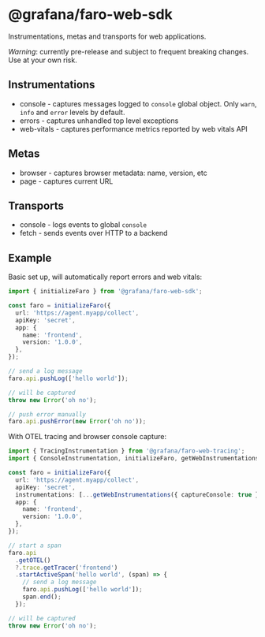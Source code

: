 # @grafana/faro-web-sdk

Instrumentations, metas and transports for web applications.

_Warning_: currently pre-release and subject to frequent breaking changes. Use at your own risk.

## Instrumentations

- console - captures messages logged to `console` global object. Only `warn`, `info` and `error` levels by default.
- errors - captures unhandled top level exceptions
- web-vitals - captures performance metrics reported by web vitals API

## Metas

- browser - captures browser metadata: name, version, etc
- page - captures current URL

## Transports

- console - logs events to global `console`
- fetch - sends events over HTTP to a backend

## Example

Basic set up, will automatically report errors and web vitals:

```ts
import { initializeFaro } from '@grafana/faro-web-sdk';

const faro = initializeFaro({
  url: 'https://agent.myapp/collect',
  apiKey: 'secret',
  app: {
    name: 'frontend',
    version: '1.0.0',
  },
});

// send a log message
faro.api.pushLog(['hello world']);

// will be captured
throw new Error('oh no');

// push error manually
faro.api.pushError(new Error('oh no'));
```

With OTEL tracing and browser console capture:

```ts
import { TracingInstrumentation } from '@grafana/faro-web-tracing';
import { ConsoleInstrumentation, initializeFaro, getWebInstrumentations } from '@grafana/faro-web-sdk';

const faro = initializeFaro({
  url: 'https://agent.myapp/collect',
  apiKey: 'secret',
  instrumentations: [...getWebInstrumentations({ captureConsole: true }), new TracingInstrumentation()],
  app: {
    name: 'frontend',
    version: '1.0.0',
  },
});

// start a span
faro.api
  .getOTEL()
  ?.trace.getTracer('frontend')
  .startActiveSpan('hello world', (span) => {
    // send a log message
    faro.api.pushLog(['hello world']);
    span.end();
  });

// will be captured
throw new Error('oh no');
```
